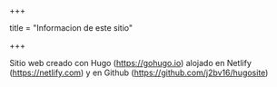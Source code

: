 +++

title = "Informacion de este sitio"

+++


Sitio web creado con Hugo (https://gohugo.io) alojado en Netlify (https://netlify.com)
y en Github (https://github.com/j2bv16/hugosite)
